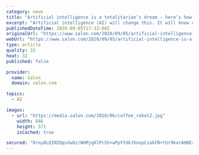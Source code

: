 ```yaml
---
category: news
title: "Artificial intelligence is a totalitarian’s dream — here’s how to take power back"
excerpt: "Artificial intelligence (AI) will change this. It will know us better than we know ourselves. A government armed with AI could claim to know what its people truly want and what will really make them happy."
publishedDateTime: 2020-09-05T17:33:00Z
originalUrl: "https://www.salon.com/2020/09/05/artificial-intelligence-is-a-totalitarians-dream--heres-how-to-take-power-back_partner"
webUrl: "https://www.salon.com/2020/09/05/artificial-intelligence-is-a-totalitarians-dream--heres-how-to-take-power-back_partner"
type: article
quality: 32
heat: 32
published: false

provider:
  name: Salon
  domain: salon.com

topics:
  - AI

images:
  - url: "https://media.salon.com/2018/06/coffee_robot2.jpg"
    width: 846
    height: 571
    isCached: true

secured: "Drny8LQINZQqvXwOz/WUMjqXlPcSS+wPpYYdkJXnopCzakFB+tUr9karAHBExd7pDjBycgJkFdqKrdVdLSjE/pt9iZzFTxG0X04u3WjlXXAFvnt9ytjgU1jF6hMviY2GDSVh50xpGreUBbtt9IW/EmFQj5FhLwB+6fRxEz/hWvszlkds+Pi2yuKVdvjFHQsG0hjk8r4UFcj18r+dLdcUkkIS8WC3UHhNGH0h8+vo59k+Fr3WvDDHsscLhCb6T4rBaOy2Koni2Y0BXUvtk9yQk3vLKp+WJI2eVn8nVs9TMPqo6WBwHY0PK7B9RKX+LrpjciwvYsjOr8VAolmuJqwXUioDiu8Er7xScvky27B02G0=;a/VwlIgcyDe2a37Uuhr6wQ=="
---
```



